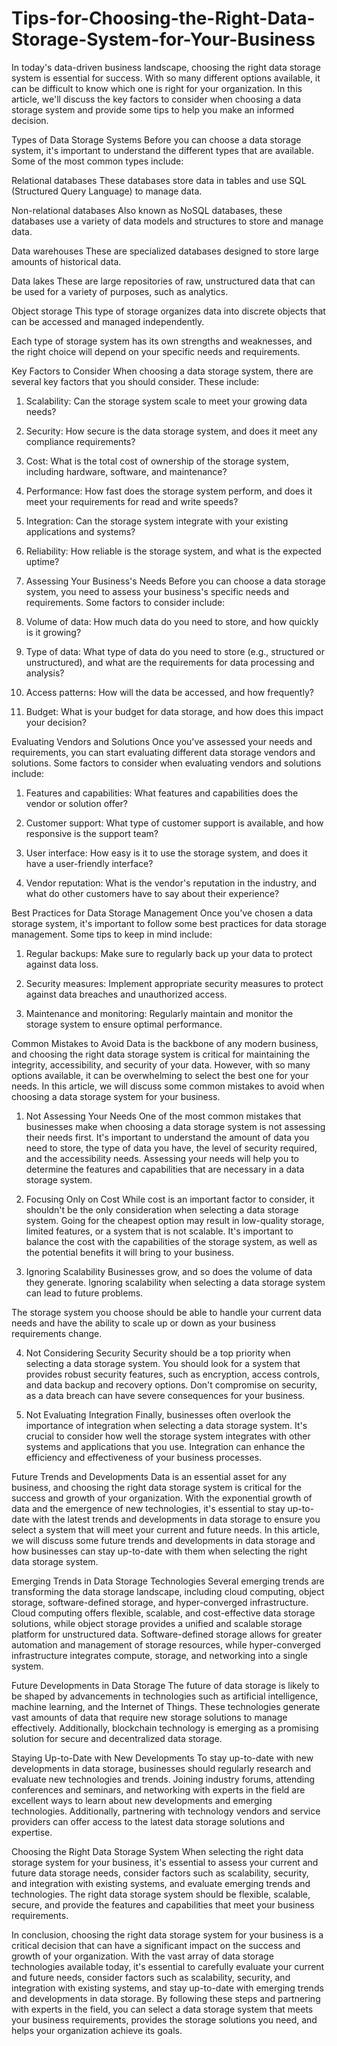 # Tips-for-Choosing-the-Right-Data-Storage-System-for-Your-Business

In today's data-driven business landscape, choosing the right data storage system is essential for success. With so many different options available, it can be difficult to know which one is right for your organization. In this article, we'll discuss the key factors to consider when choosing a data storage system and provide some tips to help you make an informed decision.

Types of Data Storage Systems Before you can choose a data storage system, it's important to understand the different types that are available. Some of the most common types include:

Relational databases These databases store data in tables and use SQL (Structured Query Language) to manage data.

Non-relational databases Also known as NoSQL databases, these databases use a variety of data models and structures to store and manage data.

Data warehouses These are specialized databases designed to store large amounts of historical data.

Data lakes These are large repositories of raw, unstructured data that can be used for a variety of purposes, such as analytics.

Object storage This type of storage organizes data into discrete objects that can be accessed and managed independently.

Each type of storage system has its own strengths and weaknesses, and the right choice will depend on your specific needs and requirements.

Key Factors to Consider When choosing a data storage system, there are several key factors that you should consider. These include:

1. Scalability: Can the storage system scale to meet your growing data needs?

2. Security: How secure is the data storage system, and does it meet any compliance requirements?

3. Cost: What is the total cost of ownership of the storage system, including hardware, software, and maintenance?

4. Performance: How fast does the storage system perform, and does it meet your requirements for read and write speeds?

5. Integration: Can the storage system integrate with your existing applications and systems?

6. Reliability: How reliable is the storage system, and what is the expected uptime?

7. Assessing Your Business's Needs Before you can choose a data storage system, you need to assess your business's specific needs and requirements. Some factors to consider include:

1. Volume of data: How much data do you need to store, and how quickly is it growing?

2. Type of data: What type of data do you need to store (e.g., structured or unstructured), and what are the requirements for data processing and analysis?

3. Access patterns: How will the data be accessed, and how frequently?

4. Budget: What is your budget for data storage, and how does this impact your decision?

Evaluating Vendors and Solutions Once you've assessed your needs and requirements, you can start evaluating different data storage vendors and solutions. Some factors to consider when evaluating vendors and solutions include:

1. Features and capabilities: What features and capabilities does the vendor or solution offer?

2. Customer support: What type of customer support is available, and how responsive is the support team?

3. User interface: How easy is it to use the storage system, and does it have a user-friendly interface?

4. Vendor reputation: What is the vendor's reputation in the industry, and what do other customers have to say about their experience?

Best Practices for Data Storage Management Once you've chosen a data storage system, it's important to follow some best practices for data storage management. Some tips to keep in mind include:

1. Regular backups: Make sure to regularly back up your data to protect against data loss.

2. Security measures: Implement appropriate security measures to protect against data breaches and unauthorized access.

3. Maintenance and monitoring: Regularly maintain and monitor the storage system to ensure optimal performance.

Common Mistakes to Avoid Data is the backbone of any modern business, and choosing the right data storage system is critical for maintaining the integrity, accessibility, and security of your data. However, with so many options available, it can be overwhelming to select the best one for your needs. In this article, we will discuss some common mistakes to avoid when choosing a data storage system for your business.

1. Not Assessing Your Needs One of the most common mistakes that businesses make when choosing a data storage system is not assessing their needs first. It's important to understand the amount of data you need to store, the type of data you have, the level of security required, and the accessibility needs. Assessing your needs will help you to determine the features and capabilities that are necessary in a data storage system.

2. Focusing Only on Cost While cost is an important factor to consider, it shouldn't be the only consideration when selecting a data storage system. Going for the cheapest option may result in low-quality storage, limited features, or a system that is not scalable. It's important to balance the cost with the capabilities of the storage system, as well as the potential benefits it will bring to your business.

3. Ignoring Scalability Businesses grow, and so does the volume of data they generate. Ignoring scalability when selecting a data storage system can lead to future problems.

The storage system you choose should be able to handle your current data needs and have the ability to scale up or down as your business requirements change.

4. Not Considering Security Security should be a top priority when selecting a data storage system. You should look for a system that provides robust security features, such as encryption, access controls, and data backup and recovery options. Don't compromise on security, as a data breach can have severe consequences for your business.

5. Not Evaluating Integration Finally, businesses often overlook the importance of integration when selecting a data storage system. It's crucial to consider how well the storage system integrates with other systems and applications that you use. Integration can enhance the efficiency and effectiveness of your business processes.

Future Trends and Developments Data is an essential asset for any business, and choosing the right data storage system is critical for the success and growth of your organization. With the exponential growth of data and the emergence of new technologies, it's essential to stay up-to-date with the latest trends and developments in data storage to ensure you select a system that will meet your current and future needs. In this article, we will discuss some future trends and developments in data storage and how businesses can stay up-to-date with them when selecting the right data storage system.

Emerging Trends in Data Storage Technologies Several emerging trends are transforming the data storage landscape, including cloud computing, object storage, software-defined storage, and hyper-converged infrastructure. Cloud computing offers flexible, scalable, and cost-effective data storage solutions, while object storage provides a unified and scalable storage platform for unstructured data. Software-defined storage allows for greater automation and management of storage resources, while hyper-converged infrastructure integrates compute, storage, and networking into a single system.

Future Developments in Data Storage The future of data storage is likely to be shaped by advancements in technologies such as artificial intelligence, machine learning, and the Internet of Things. These technologies generate vast amounts of data that require new storage solutions to manage effectively. Additionally, blockchain technology is emerging as a promising solution for secure and decentralized data storage.

Staying Up-to-Date with New Developments To stay up-to-date with new developments in data storage, businesses should regularly research and evaluate new technologies and trends. Joining industry forums, attending conferences and seminars, and networking with experts in the field are excellent ways to learn about new developments and emerging technologies. Additionally, partnering with technology vendors and service providers can offer access to the latest data storage solutions and expertise.

Choosing the Right Data Storage System When selecting the right data storage system for your business, it's essential to assess your current and future data storage needs, consider factors such as scalability, security, and integration with existing systems, and evaluate emerging trends and technologies. The right data storage system should be flexible, scalable, secure, and provide the features and capabilities that meet your business requirements.

In conclusion, choosing the right data storage system for your business is a critical decision that can have a significant impact on the success and growth of your organization. With the vast array of data storage technologies available today, it's essential to carefully evaluate your current and future needs, consider factors such as scalability, security, and integration with existing systems, and stay up-to-date with emerging trends and developments in data storage. By following these steps and partnering with experts in the field, you can select a data storage system that meets your business requirements, provides the storage solutions you need, and helps your organization achieve its goals.

